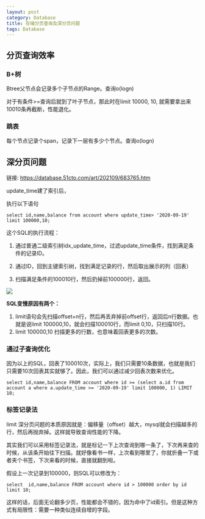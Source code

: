 ```yaml
---
layout: post
category: Database
title: 存储分页查询及深分页问题
tags: Database
---
```


## 分页查询效率

### B+树

Btree父节点会记录多个子节点的Range。查询o(logn)

对于有条件>=查询后就到了叶子节点，那此时在limit 10000, 10, 就需要拿出来10010条再截断，性能退化。

### 跳表

每个节点记录个span，记录下一层有多少个节点。查询o(logn)



## 深分页问题

链接: https://database.51cto.com/art/202109/683765.htm



update_time建了索引后，

执行以下语句

```
select id,name,balance from account where update_time> '2020-09-19' limit 100000,10;
```

这个SQL的执行流程：

1.  通过普通二级索引树idx_update_time，过滤update_time条件，找到满足条件的记录ID。

2.  通过ID，回到主键索引树，找到满足记录的行，然后取出展示的列（回表）

3.  扫描满足条件的100010行，然后扔掉前100000行，返回。

![](https://cdn.jsdelivr.net/gh/mafulong/mdPic@vv3/v3/20211231120007.jpeg)

**SQL变慢原因有两个：**

1.  limit语句会先扫描offset+n行，然后再丢弃掉前offset行，返回后n行数据。也就是说limit 100000,10，就会扫描100010行，而limit 0,10，只扫描10行。
2.  limit 100000,10 扫描更多的行数，也意味着回表更多的次数。

### 通过子查询优化

因为以上的SQL，回表了100010次，实际上，我们只需要10条数据，也就是我们只需要10次回表其实就够了。因此，我们可以通过减少回表次数来优化。



```
select id,name,balance FROM account where id >= (select a.id from account a where a.update_time >= '2020-09-19' limit 100000, 1) LIMIT 10; 
```

### 标签记录法

limit 深分页问题的本质原因就是：偏移量（offset）越大，mysql就会扫描越多的行，然后再抛弃掉。这样就导致查询性能的下降。

其实我们可以采用标签记录法，就是标记一下上次查询到哪一条了，下次再来查的时候，从该条开始往下扫描。就好像看书一样，上次看到哪里了，你就折叠一下或者夹个书签，下次来看的时候，直接就翻到啦。


假设上一次记录到100000，则SQL可以修改为：

```
select  id,name,balance FROM account where id > 100000 order by id limit 10; 
```

这样的话，后面无论翻多少页，性能都会不错的，因为命中了id索引。但是这种方式有局限性：需要一种类似连续自增的字段。